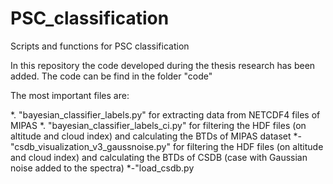 # PSC_classification
Scripts and functions for PSC classification

In this repository the code developed during the thesis research has been added.
The code can be find in the folder "code"

The most important files are:

*. "bayesian_classifier_labels.py" for extracting data from NETCDF4 files of MIPAS
*. "bayesian_classifier_labels_ci.py" for filtering the HDF files (on altitude and cloud index)
  and calculating the BTDs of MIPAS dataset
*- "csdb_visualization_v3_gaussnoise.py" for filtering the HDF files (on altitude and cloud index)
  and calculating the BTDs of CSDB (case with Gaussian noise added to the spectra)
*-"load_csdb.py
